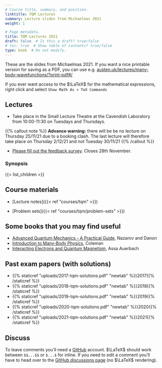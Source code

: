 ```yaml
---
# Course title, summary, and position.
linktitle: TQM Lectures
summary: Lecture slides from Michaelmas 2021
weight: 1

# Page metadata.
title: TQM Lectures 2021
draft: false  # Is this a draft? true/false
# toc: true  # Show table of contents? true/false
type: book  # Do not modify.
---
```


These are the slides from Michaelmas 2021. If you want a nice printable version for saving as a PDF, you can use e.g. [austen.uk/lectures/many-body-wavefunctions/?print-pdf#/](https://austen.uk/lectures/many-body-wavefunctions/?print-pdf#/)

If you ever want access to the $\LaTeX$ for the mathematical expressions, right click and select `Show Math As > TeX Commands`

## Lectures

- Take place in the Small Lecture Theatre at the Cavendish Laboratory from 10:00-11:30 on Tuesdays and Thursdays.

{{% callout note %}}
__Advance warning:__ there will be be no lecture on Thursday 25/11/21 due to a booking clash. The last lecture will therefore take place on Thursday 2/12/21 and _not_ Tuesday 30/11/21
{{% /callout %}}

- [Please fill out the feedback survey](https://cambridge.eu.qualtrics.com/jfe/form/SV_1YzWD2aCK9VKfm6). Closes 28th November.

### Synopsis

{{< list_children >}}

## Course materials

- [Lecture notes]({{< ref "courses/tqm" >}})

- [Problem sets]({{< ref "courses/tqm/problem-sets" >}})

## Some books that you may find useful

- [Advanced Quantum Mechanics - A Practical Guide](https://www.cambridge.org/core/books/advanced-quantum-mechanics/863118E8C23B5CFE4945A9C32F4B5405), Nazarov and Danon
- [Introduction to Many-Body Physics](https://www.cambridge.org/core/books/introduction-to-manybody-physics/B7598FC1FCEE0285F5EC767E835854C8), Coleman
- [Interacting Electrons and Quantum Magnetism](https://www.springer.com/gp/book/9780387942865), Assa Auerbach

## Past exam papers (with solutions)

- {{% staticref "uploads/2017-tqm-solutions.pdf" "newtab" %}}2017{{% /staticref %}}
- {{% staticref "uploads/2018-tqm-solutions.pdf" "newtab" %}}2018{{% /staticref %}}
- {{% staticref "uploads/2019-tqm-solutions.pdf" "newtab" %}}2019{{% /staticref %}}
- {{% staticref "uploads/2020-tqm-solutions.pdf" "newtab" %}}2020{{% /staticref %}}
- {{% staticref "uploads/2021-tqm-solutions.pdf" "newtab" %}}2021{{% /staticref %}}

## Discuss

To leave comments you'll need a [GitHub](https://github.com/) account. $\LaTeX$ should work between `$$...$$` or `$...$` for inline. If you need to edit a comment you'll have to head over to the [GitHub discussions page](https://github.com/AustenLamacraft/dooftown/discussions) (no $\LaTeX$ rendering).

<script src="https://giscus-one.vercel.app/client.js"
        data-repo="AustenLamacraft/dooftown"
        data-repo-id="MDEwOlJlcG9zaXRvcnkyMDcyOTM3MTQ="
        data-category="Announcements"
        data-category-id="DIC_kwDODFsNEs4B_-r4"
        data-mapping="pathname"
        data-reactions-enabled="1"
        data-emit-metadata="0"
        data-theme="light"
        data-lang="en"
        crossorigin="anonymous"
        async>
</script>
